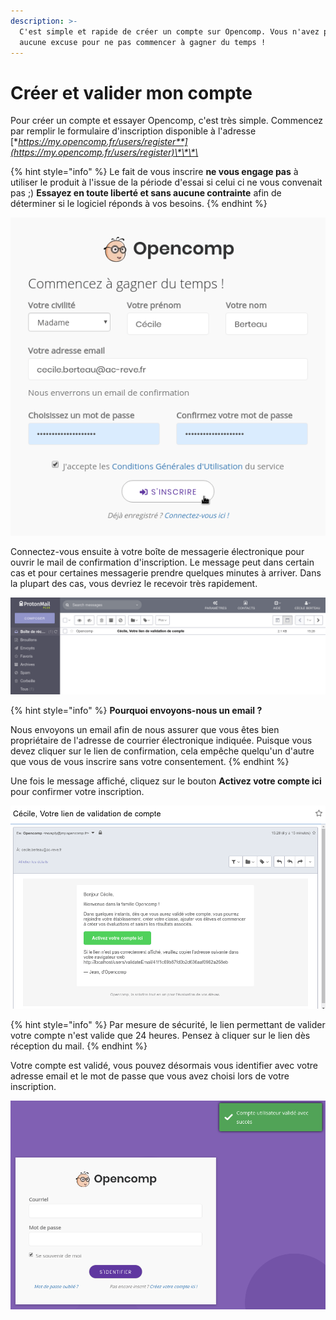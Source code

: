```yaml
---
description: >-
  C'est simple et rapide de créer un compte sur Opencomp. Vous n'avez plus
  aucune excuse pour ne pas commencer à gagner du temps !
---
```


# Créer et valider mon compte

Pour créer un compte et essayer Opencomp, c'est très simple. Commencez par remplir le formulaire d'inscription disponible à l'adresse [**https://my.opencomp.fr/users/register**](https://my.opencomp.fr/users/register)\*\*\*\*

{% hint style="info" %}
Le fait de vous inscrire **ne vous engage pas** à utiliser le produit à l'issue de la période d'essai si celui ci ne vous convenait pas ;\) **Essayez en toute liberté et sans aucune contrainte** afin de déterminer si le logiciel réponds à vos besoins.
{% endhint %}

![Formulaire d&apos;inscription du service Web Opencomp.](../.gitbook/assets/register.png)

Connectez-vous ensuite à votre boîte de messagerie électronique pour ouvrir le mail de confirmation d'inscription. Le message peut dans certain cas et pour certaines messagerie prendre quelques minutes à arriver. Dans la plupart des cas, vous devriez le recevoir très rapidement.

![Cliquez sur le message d&apos;Opencomp pour l&apos;ouvrir.](../.gitbook/assets/mail.png)

{% hint style="info" %}
**Pourquoi envoyons-nous un email ?**

Nous envoyons un email afin de nous assurer que vous êtes bien propriétaire de l'adresse de courrier électronique indiquée. Puisque vous devez cliquer sur le lien de confirmation, cela empêche quelqu'un d'autre que vous de vous inscrire sans votre consentement.
{% endhint %}

Une fois le message affiché, cliquez sur le bouton **Activez votre compte ici** pour confirmer votre inscription.

![Le mail de validation de compte Opencomp.](../.gitbook/assets/email.png)

{% hint style="info" %}
Par mesure de sécurité, le lien permettant de valider votre compte n'est valide que 24 heures. Pensez à cliquer sur le lien dès réception du mail. 
{% endhint %}

Votre compte est validé, vous pouvez désormais vous identifier avec votre adresse email et le mot de passe que vous avez choisi lors de votre inscription.

![Notification de validation de compte utilisateur et &#xE9;cran de connexion d&apos;Opencomp.](../.gitbook/assets/comptevalide.png)

